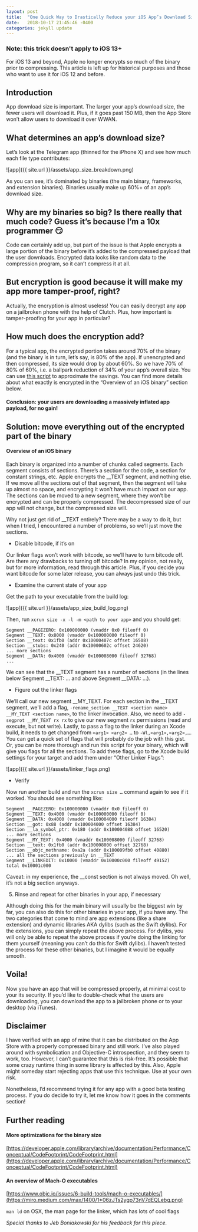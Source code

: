 ```yaml
---
layout: post
title:  "One Quick Way to Drastically Reduce your iOS App’s Download Size"
date:   2018-10-17 21:45:46 -0400
categories: jekyll update
---
```


### __Note: this trick doesn't apply to iOS 13+__

For iOS 13 and beyond, Apple no longer encrypts so much of the binary prior to compressing. This article is left up for historical purposes and those who want to use it for iOS 12 and before.

## Introduction

App download size is important. The larger your app’s download size, the fewer users will download it. Plus, if it goes past 150 MB, then the App Store won’t allow users to download it over WWAN.

## What determines an app’s download size?

Let’s look at the Telegram app (thinned for the iPhone X) and see how much each file type contributes:

![app]({{ site.url }}/assets/app_size_breakdown.png)

As you can see, it’s dominated by binaries (the main binary, frameworks, and extension binaries). Binaries usually make up 60%+ of an app’s download size.

## Why are my binaries so big? Is there really that much code? Guess it’s because I’m a 10x programmer 😏

Code can certainly add up, but part of the issue is that Apple encrypts a large portion of the binary before it’s added to the compressed payload that the user downloads. Encrypted data looks like random data to the compression program, so it can’t compress it at all.

## But encryption is good because it will make my app more tamper-proof, right?

Actually, the encryption is almost useless! You can easily decrypt any app on a jailbroken phone with the help of Clutch. Plus, how important is tamper-proofing for your app in particular?

## How much does the encryption add?

For a typical app, the encrypted portion takes around 70% of the binary (and the binary is in turn, let’s say, is 80% of the app). If unencrypted and then compressed, its size would drop by about 60%. So we have 70% of 80% of 60%, i.e. a ballpark reduction of 34% of your app’s overall size. You can use [this script](https://gist.github.com/michaeleisel/5d568c2b9be7549211e501e8938fab9f) to approximate the savings. You can find more details about what exactly is encrypted in the “Overview of an iOS binary” section below.

#### Conclusion: your users are downloading a massively inflated app payload, for no gain!

## Solution: move everything out of the encrypted part of the binary

#### Overview of an iOS binary

Each binary is organized into a number of chunks called segments. Each segment consists of sections. There’s a section for the code, a section for constant strings, etc. Apple encrypts the \_\_TEXT segment, and nothing else. If we move all the sections out of that segment, then the segment will take up almost no space, and encrypting it won’t have much impact on our app. The sections can be moved to a new segment, where they won’t be encrypted and can be properly compressed. The decompressed size of our app will not change, but the compressed size will.

Why not just get rid of \_\_TEXT entirely? There may be a way to do it, but when I tried, I encountered a number of problems, so we’ll just move the sections.

- Disable bitcode, if it’s on

Our linker flags won’t work with bitcode, so we’ll have to turn bitcode off. Are there any drawbacks to turning off bitcode? In my opinion, not really, but for more information, read through this article. Plus, if you decide you want bitcode for some later release, you can always just undo this trick.

- Examine the current state of your app

Get the path to your executable from the build log:

![app]({{ site.url }}/assets/app_size_build_log.png)

Then, run `xcrun size -x -l -m <path to your app>` and you should get:

```
Segment __PAGEZERO: 0x100000000 (vmaddr 0x0 fileoff 0)
Segment __TEXT: 0x8000 (vmaddr 0x100000000 fileoff 0)
Section __text: 0x1fb0 (addr 0x10000407c offset 16508)
Section __stubs: 0x240 (addr 0x10000602c offset 24620)
... more sections
Segment __DATA: 0x4000 (vmaddr 0x100008000 fileoff 32768)
...
```

We can see that the \_\_TEXT segment has a number of sections (in the lines below Segment \_\_TEXT: ... and above Segment \_\_DATA: ...).

- Figure out the linker flags

We’ll call our new segment \_\_MY_TEXT. For each section in the \_\_TEXT segment, we'll add a flag, `-rename_section __TEXT <section name> __MY_TEXT <section name>`, to the linker invocation. Also, we need to add `-segprot __MY_TEXT rx rx` to give our new segment `rx` permissions (read and execute, but not write). Lastly, to pass a flag to the linker during an Xcode build, it needs to get changed from `<arg1> <arg2> …` to `-Wl,<arg1>,<arg2>,…`.
You can get a quick set of flags that will probably do the job with this gist. Or, you can be more thorough and run this script for your binary, which will give you flags for all the sections.
To add these flags, go to the Xcode build settings for your target and add them under “Other Linker Flags”:

![app]({{ site.url }}/assets/linker_flags.png)

- Verify

Now run another build and run the `xcrun size …` command again to see if it worked. You should see something like:

```
Segment __PAGEZERO: 0x100000000 (vmaddr 0x0 fileoff 0)
Segment __TEXT: 0x4000 (vmaddr 0x100000000 fileoff 0)
Segment __DATA: 0x4000 (vmaddr 0x100004000 fileoff 16384)
Section __got: 0x88 (addr 0x100004000 offset 16384)
Section __la_symbol_ptr: 0x180 (addr 0x100004088 offset 16520)
... more sections
Segment __MY_TEXT: 0x4000 (vmaddr 0x100008000 fileoff 32768)
Section __text: 0x1fb0 (addr 0x100008000 offset 32768)
Section __objc_methname: 0xa2a (addr 0x100009fb0 offset 40880)
... all the sections previously in __TEXT
Segment __LINKEDIT: 0x10000 (vmaddr 0x10000c000 fileoff 49152)
total 0x10001c000
```

Caveat: in my experience, the \_\_const section is not always moved. Oh well, it’s not a big section anyways.

5. Rinse and repeat for other binaries in your app, if necessary

Although doing this for the main binary will usually be the biggest win by far, you can also do this for other binaries in your app, if you have any. The two categories that come to mind are app extensions (like a share extension) and dynamic libraries AKA dylibs (such as the Swift dylibs). For the extensions, you can simply repeat the above process. For dylibs, you will only be able to repeat the above process if you’re doing the linking for them yourself (meaning you can’t do this for Swift dylibs). I haven’t tested the process for these other binaries, but I imagine it would be equally smooth.

## Voila!

Now you have an app that will be compressed properly, at minimal cost to your its security. If you’d like to double-check what the users are downloading, you can download the app to a jailbroken phone or to your desktop (via iTunes).

## Disclaimer

I have verified with an app of mine that it can be distributed on the App Store with a properly compressed binary and still work. I’ve also played around with symbolication and Objective-C introspection, and they seem to work, too. However, I can’t guarantee that this is risk-free. It’s possible that some crazy runtime thing in some library is affected by this. Also, Apple might someday start rejecting apps that use this technique. Use at your own risk.

Nonetheless, I’d recommend trying it for any app with a good beta testing process. If you do decide to try it, let me know how it goes in the comments section!

## Further reading

#### More optimizations for the binary size

[https://developer.apple.com/library/archive/documentation/Performance/Conceptual/CodeFootprint/CodeFootprint.html](https://developer.apple.com/library/archive/documentation/Performance/Conceptual/CodeFootprint/CodeFootprint.html)

#### An overview of Mach-O executables

[https://www.objc.io/issues/6-build-tools/mach-o-executables/](https://miro.medium.com/max/1400/1*06zJTs2ygp73nV7dEQLebg.png)

`man ld` on OSX, the man page for the linker, which has lots of cool flags

_Special thanks to Jeb Boniakowski for his feedback for this piece._
